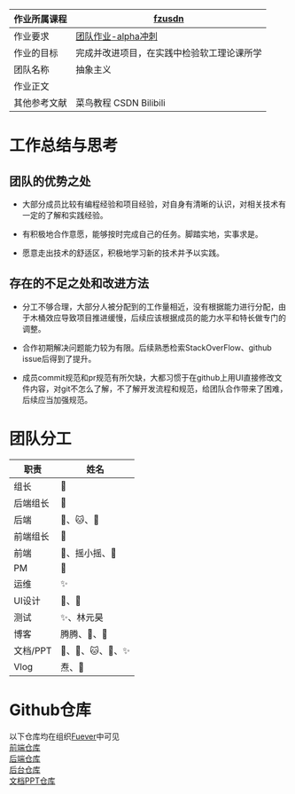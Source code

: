 | 作业所属课程 | [fzusdn](https://bbs.csdn.net/forums/fzusdn) |
| ------ | ------ |
| 作业要求 | [团队作业-alpha冲刺](https://bbs.csdn.net/topics/609085527) |
| 作业的目标 | 完成并改进项目，在实践中检验软工理论课所学 |
| 团队名称 | 抽象主义 |
| 作业正文 |  |
| 其他参考文献 | 菜鸟教程 CSDN Bilibili  |

# 工作总结与思考


## 团队的优势之处

- 大部分成员比较有编程经验和项目经验，对自身有清晰的认识，对相关技术有一定的了解和实践经验。

- 有积极地合作意愿，能够按时完成自己的任务。脚踏实地，实事求是。

- 愿意走出技术的舒适区，积极地学习新的技术并予以实践。


## 存在的不足之处和改进方法

- 分工不够合理，大部分人被分配到的工作量相近，没有根据能力进行分配，由于木桶效应导致项目推进缓慢，后续应该根据成员的能力水平和特长做专门的调整。

- 合作初期解决问题能力较为有限。后续熟悉检索StackOverFlow、github issue后得到了提升。

- 成员commit规范和pr规范有所欠缺，大都习惯于在github上用UI直接修改文件内容，对git不怎么了解，不了解开发流程和规范，给团队合作带来了困难，后续应当加强规范。

# 团队分工

|  职责| 姓名  |
|--|---|
|组长|🐳|
|后端组长|🐳|
|后端|🌊、🐱、🐳 | 
|前端组长|🐉|
|前端|👑、摇小摇、🐉|
|PM|👑|
|运维|✨|
|UI设计|👑、🐉|
|测试|✨、林元昊|
|博客|腾腾、👑、🐳|
|文档/PPT|👑、🐉、🐱、🐳、✨|
|Vlog|焘、👑| 



# Github仓库
以下仓库均在组织[Fuever](https://github.com/Fuever)中可见</br>
[前端仓库](https://github.com/Fuever/Fuever-User-Frontend)</br>
[后端仓库](https://github.com/Fuever/Fuever-Backend)</br>
[后台仓库](https://github.com/Fuever/Fuever-Admin-Frontend)</br>
[文档PPT仓库](https://github.com/Fuever/Fuever-Document-Materials)</br>

